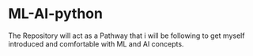 # ML-AI-python
The Repository will act as a Pathway that i will be following to get myself introduced and comfortable with ML and AI concepts.